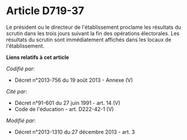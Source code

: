 # Article D719-37

Le président    ou le directeur de l'établissement proclame les résultats du scrutin dans les trois jours suivant la fin des
opérations électorales. Les résultats du scrutin sont immédiatement affichés dans les locaux de l'établissement.

**Liens relatifs à cet article**

_Codifié par_:

  - Décret n°2013-756 du 19 août 2013 -  Annexe (V)

_Cité par_:

  - Décret n°91-601 du 27 juin 1991 - art. 14 (V)
  - Code de l'éducation - art. D222-42-1 (V)

_Modifié par_:

  - Décret n°2013-1310 du 27 décembre 2013 - art. 3
